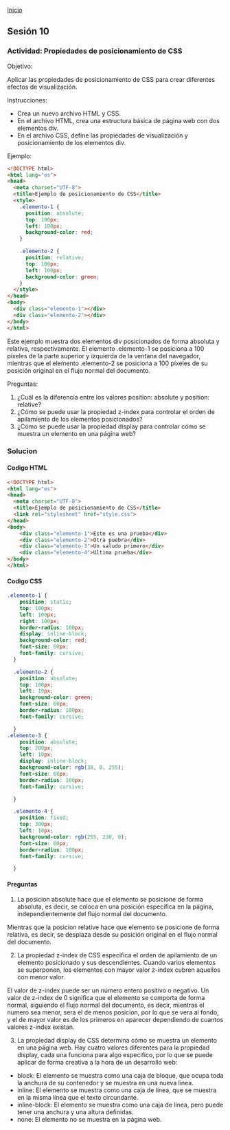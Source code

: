 <!-- No borrar o modificar -->
[Inicio](./index.md)

## Sesión 10 

### Actividad: Propiedades de posicionamiento de CSS
Objetivo:

Aplicar las propiedades de posicionamiento de CSS para crear diferentes efectos de visualización.

Instrucciones:

- Crea un nuevo archivo HTML y CSS.
- En el archivo HTML, crea una estructura básica de página web con dos elementos div.
- En el archivo CSS, define las propiedades de visualización y posicionamiento de los elementos div.

Ejemplo:

```html
<!DOCTYPE html>
<html lang="es">
<head>
  <meta charset="UTF-8">
  <title>Ejemplo de posicionamiento de CSS</title>
  <style>
    .elemento-1 {
      position: absolute;
      top: 100px;
      left: 100px;
      background-color: red;
    }

    .elemento-2 {
      position: relative;
      top: 100px;
      left: 100px;
      background-color: green;
    }
  </style>
</head>
<body>
  <div class="elemento-1"></div>
  <div class="elemento-2"></div>
</body>
</html>
```

Este ejemplo muestra dos elementos div posicionados de forma absoluta y relativa, respectivamente. El elemento .elemento-1 se posiciona a 100 píxeles de la parte superior y izquierda de la ventana del navegador, mientras que el elemento .elemento-2 se posiciona a 100 píxeles de su posición original en el flujo normal del documento.

Preguntas:

1. ¿Cuál es la diferencia entre los valores position: absolute y position: relative?
2. ¿Cómo se puede usar la propiedad z-index para controlar el orden de apilamiento de los elementos posicionados?
3. ¿Cómo se puede usar la propiedad display para controlar cómo se muestra un elemento en una página web?

### Solucion

#### Codigo HTML

```html
<!DOCTYPE html>
<html lang="es">
<head>
  <meta charset="UTF-8">
  <title>Ejemplo de posicionamiento de CSS</title>
  <link rel="stylesheet" href="style.css">
</head>
<body>
    <div class="elemento-1">Este es una prueba</div>
    <div class="elemento-2">Otra puebra</div>
    <div class="elemento-3">Un saludo primero</div>
    <div class="elemento-4">Ultima prueba</div>
</body>
</html>
```

#### Codigo CSS

```css
.elemento-1 {
    position: static;
    top: 100px;
    left: 100px;
    right: 100px;
    border-radius: 100px;
    display: inline-block;
    background-color: red;
    font-size: 60px;
    font-family: cursive;
  }

  .elemento-2 {
    position: absolute;
    top: 100px;
    left: 10px;
    background-color: green;
    font-size: 60px;
    border-radius: 100px;
    font-family: cursive;

  }
.elemento-3 {
    position: absolute;
    top: 200px;
    left: 10px;
    display: inline-block;
    background-color: rgb(38, 0, 255);
    font-size: 60px;
    border-radius: 100px;
    font-family: cursive;

  }

  .elemento-4 {
    position: fixed;
    top: 300px;
    left: 10px;
    background-color: rgb(255, 230, 0);
    font-size: 60px;
    border-radius: 100px;
    font-family: cursive;

  }
```

#### Preguntas

1. La posicion absolute hace que el elemento se posicione de forma absoluta, es decir, se coloca en una posición específica en la página, independientemente del flujo normal del documento.

Mientras que la posicion relative hace que  elemento se posicione de forma relativa, es decir, se desplaza desde su posición original en el flujo normal del documento.

2. La propiedad z-index de CSS especifica el orden de apilamiento de un elemento posicionado y sus descendientes. Cuando varios elementos se superponen, los elementos con mayor valor z-index cubren aquellos con menor valor.

El valor de z-index puede ser un número entero positivo o negativo. Un valor de z-index de 0 significa que el elemento se comporta de forma normal, siguiendo el flujo normal del documento, es decir, mientras el numero sea menor, sera el de menos posicion, por lo que se vera al fondo, y el de mayor valor es de los primeros en aparecer dependiendo de cuantos valores z-index existan.

3. La propiedad display de CSS determina cómo se muestra un elemento en una página web. Hay cuatro valores diferentes para la propiedad display, cada una funciona para algo especifico, por lo que se puede aplicar de forma creativa a la hora de un desarrollo web:

- block: El elemento se muestra como una caja de bloque, que ocupa toda la anchura de su contenedor y se muestra en una nueva línea.
- inline: El elemento se muestra como una caja de línea, que se muestra en la misma línea que el texto circundante.
- inline-block: El elemento se muestra como una caja de línea, pero puede tener una anchura y una altura definidas.
- none: El elemento no se muestra en la página web.








